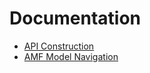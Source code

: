 # Documentation

* [API Construction](api-construction.md)
* [AMF Model Navigation](model-navigation.md)
